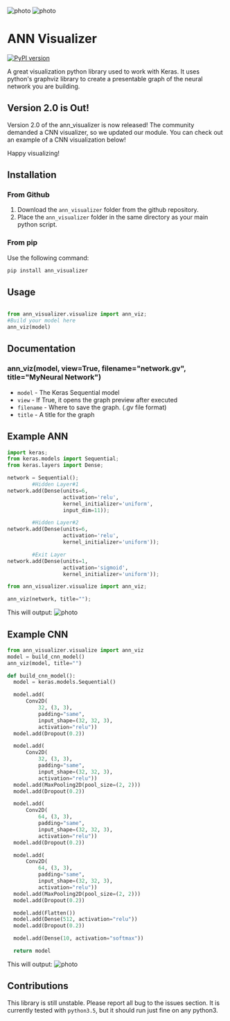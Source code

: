 ![photo](https://i.imgur.com/DrZJOzy.png)
![photo](https://i.imgur.com/EHIoNoR.png)

# ANN Visualizer
[![PyPI version](https://badge.fury.io/py/ann_visualizer.svg)](https://badge.fury.io/py/ann_visualizer)

A great visualization python library used to work with Keras. It uses python's graphviz library to create a presentable graph of the neural network you are building.

## Version 2.0 is Out!

Version 2.0 of the ann_visualizer is now released! The community demanded a CNN visualizer, so we updated our module. You can check out an example of a CNN visualization below!

Happy visualizing!

## Installation
### From Github
1. Download the `ann_visualizer` folder from the github repository.
2. Place the `ann_visualizer` folder in the same directory as your main python script.

### From pip
Use the following command:

```bash
pip install ann_visualizer
```

## Usage

```python

from ann_visualizer.visualize import ann_viz;
#Build your model here
ann_viz(model)
```

## Documentation

### ann_viz(model, view=True, filename="network.gv", title="MyNeural Network")
* `model` - The Keras Sequential model
* `view` - If True, it opens the graph preview after executed
* `filename` - Where to save the graph. (.gv file format)
* `title` - A title for the graph

## Example ANN
```python
import keras;
from keras.models import Sequential;
from keras.layers import Dense;

network = Sequential();
        #Hidden Layer#1
network.add(Dense(units=6,
                  activation='relu',
                  kernel_initializer='uniform',
                  input_dim=11));

        #Hidden Layer#2
network.add(Dense(units=6,
                  activation='relu',
                  kernel_initializer='uniform'));

        #Exit Layer
network.add(Dense(units=1,
                  activation='sigmoid',
                  kernel_initializer='uniform'));

from ann_visualizer.visualize import ann_viz;

ann_viz(network, title="");
```

This will output:
![photo](https://i.imgur.com/ngThGlk.png)

## Example CNN
```python
from ann_visualizer.visualize import ann_viz
model = build_cnn_model()
ann_viz(model, title="")

def build_cnn_model():
  model = keras.models.Sequential()

  model.add(
      Conv2D(
          32, (3, 3),
          padding="same",
          input_shape=(32, 32, 3),
          activation="relu"))
  model.add(Dropout(0.2))

  model.add(
      Conv2D(
          32, (3, 3),
          padding="same",
          input_shape=(32, 32, 3),
          activation="relu"))
  model.add(MaxPooling2D(pool_size=(2, 2)))
  model.add(Dropout(0.2))

  model.add(
      Conv2D(
          64, (3, 3),
          padding="same",
          input_shape=(32, 32, 3),
          activation="relu"))
  model.add(Dropout(0.2))

  model.add(
      Conv2D(
          64, (3, 3),
          padding="same",
          input_shape=(32, 32, 3),
          activation="relu"))
  model.add(MaxPooling2D(pool_size=(2, 2)))
  model.add(Dropout(0.2))

  model.add(Flatten())
  model.add(Dense(512, activation="relu"))
  model.add(Dropout(0.2))

  model.add(Dense(10, activation="softmax"))

  return model
```

This will output:
![photo](https://i.imgur.com/v3QpACl.png)

## Contributions
This library is still unstable. Please report all bug to the issues section. It is currently tested with `python3.5`, but it should run just fine on any python3.

